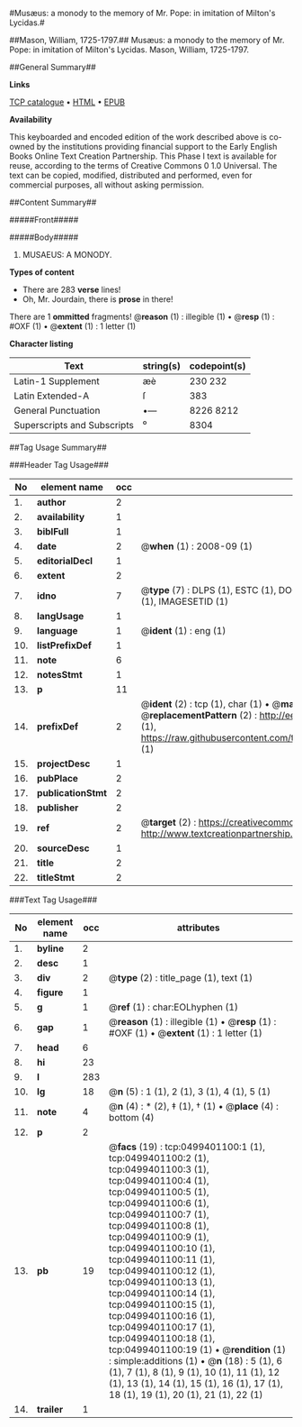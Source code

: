#Musæus: a monody to the memory of Mr. Pope: in imitation of Milton's Lycidas.#

##Mason, William, 1725-1797.##
Musæus: a monody to the memory of Mr. Pope: in imitation of Milton's Lycidas.
Mason, William, 1725-1797.

##General Summary##

**Links**

[TCP catalogue](http://www.ota.ox.ac.uk/tcp/)  • 
[HTML](http://tei.it.ox.ac.uk/tcp/Texts-HTML/free/004/004850540.html)  • 
[EPUB](http://tei.it.ox.ac.uk/tcp/Texts-EPUB/free/004/004850540.epub)

**Availability**

This keyboarded and encoded edition of the
	       work described above is co-owned by the institutions
	       providing financial support to the Early English Books
	       Online Text Creation Partnership. This Phase I text is
	       available for reuse, according to the terms of Creative
	       Commons 0 1.0 Universal. The text can be copied,
	       modified, distributed and performed, even for
	       commercial purposes, all without asking permission.


##Content Summary##

#####Front#####

#####Body#####

1. MUSAEUS: A MONODY.

**Types of content**

  * There are 283 **verse** lines!
  * Oh, Mr. Jourdain, there is **prose** in there!

There are 1 **ommitted** fragments! 
 @__reason__ (1) : illegible (1)  •  @__resp__ (1) : #OXF (1)  •  @__extent__ (1) : 1 letter (1)

**Character listing**


|Text|string(s)|codepoint(s)|
|---|---|---|
|Latin-1 Supplement|æè|230 232|
|Latin Extended-A|ſ|383|
|General Punctuation|•—|8226 8212|
|Superscripts             and Subscripts|⁰|8304|

##Tag Usage Summary##

###Header Tag Usage###

|No|element name|occ|attributes|
|---|---|---|---|
|1.|__author__|2||
|2.|__availability__|1||
|3.|__biblFull__|1||
|4.|__date__|2| @__when__ (1) : 2008-09 (1)|
|5.|__editorialDecl__|1||
|6.|__extent__|2||
|7.|__idno__|7| @__type__ (7) : DLPS (1), ESTC (1), DOCNO (1), TCP (1), GALEDOCNO (1), CONTENTSET (1), IMAGESETID (1)|
|8.|__langUsage__|1||
|9.|__language__|1| @__ident__ (1) : eng (1)|
|10.|__listPrefixDef__|1||
|11.|__note__|6||
|12.|__notesStmt__|1||
|13.|__p__|11||
|14.|__prefixDef__|2| @__ident__ (2) : tcp (1), char (1)  •  @__matchPattern__ (2) : ([0-9\-]+):([0-9IVX]+) (1), (.+) (1)  •  @__replacementPattern__ (2) : http://eebo.chadwyck.com/downloadtiff?vid=$1&page=$2 (1), https://raw.githubusercontent.com/textcreationpartnership/Texts/master/tcpchars.xml#$1 (1)|
|15.|__projectDesc__|1||
|16.|__pubPlace__|2||
|17.|__publicationStmt__|2||
|18.|__publisher__|2||
|19.|__ref__|2| @__target__ (2) : https://creativecommons.org/publicdomain/zero/1.0/ (1), http://www.textcreationpartnership.org/docs/. (1)|
|20.|__sourceDesc__|1||
|21.|__title__|2||
|22.|__titleStmt__|2||


###Text Tag Usage###

|No|element name|occ|attributes|
|---|---|---|---|
|1.|__byline__|2||
|2.|__desc__|1||
|3.|__div__|2| @__type__ (2) : title_page (1), text (1)|
|4.|__figure__|1||
|5.|__g__|1| @__ref__ (1) : char:EOLhyphen (1)|
|6.|__gap__|1| @__reason__ (1) : illegible (1)  •  @__resp__ (1) : #OXF (1)  •  @__extent__ (1) : 1 letter (1)|
|7.|__head__|6||
|8.|__hi__|23||
|9.|__l__|283||
|10.|__lg__|18| @__n__ (5) : 1 (1), 2 (1), 3 (1), 4 (1), 5 (1)|
|11.|__note__|4| @__n__ (4) : * (2), ‡ (1), † (1)  •  @__place__ (4) : bottom (4)|
|12.|__p__|2||
|13.|__pb__|19| @__facs__ (19) : tcp:0499401100:1 (1), tcp:0499401100:2 (1), tcp:0499401100:3 (1), tcp:0499401100:4 (1), tcp:0499401100:5 (1), tcp:0499401100:6 (1), tcp:0499401100:7 (1), tcp:0499401100:8 (1), tcp:0499401100:9 (1), tcp:0499401100:10 (1), tcp:0499401100:11 (1), tcp:0499401100:12 (1), tcp:0499401100:13 (1), tcp:0499401100:14 (1), tcp:0499401100:15 (1), tcp:0499401100:16 (1), tcp:0499401100:17 (1), tcp:0499401100:18 (1), tcp:0499401100:19 (1)  •  @__rendition__ (1) : simple:additions (1)  •  @__n__ (18) : 5 (1), 6 (1), 7 (1), 8 (1), 9 (1), 10 (1), 11 (1), 12 (1), 13 (1), 14 (1), 15 (1), 16 (1), 17 (1), 18 (1), 19 (1), 20 (1), 21 (1), 22 (1)|
|14.|__trailer__|1||
